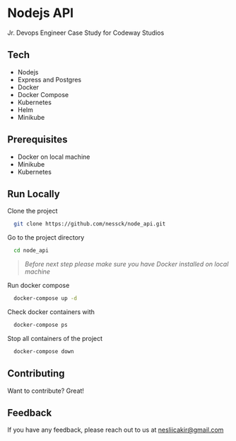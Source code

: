 # Nodejs API
Jr. Devops Engineer Case Study for Codeway Studios

## Tech

-   Nodejs
-   Express and Postgres
-   Docker
-   Docker Compose
-   Kubernetes
-   Helm
-   Minikube

## Prerequisites

-   Docker on local machine
-   Minikube
-   Kubernetes

## Run Locally

Clone the project

```bash
  git clone https://github.com/nessck/node_api.git
```

Go to the project directory

```bash
  cd node_api
```

> *Before next step please make sure you have Docker installed on local machine*

Run docker compose


```bash
  docker-compose up -d
```

Check docker containers with

```bash
  docker-compose ps
```

Stop all containers of the project

```bash
  docker-compose down
```



## Contributing

Want to contribute? Great!


## Feedback

If you have any feedback, please reach out to us at nesliicakir@gmail.com